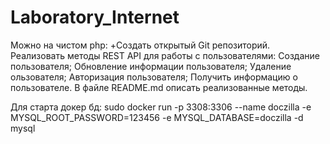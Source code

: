 # Laboratory_Internet
Можно на чистом php:
+Создать открытый Git репозиторий.
Реализовать методы REST API для работы с пользователями:
Создание пользователя;
Обновление информации пользователя;
Удаление ользователя;
Авторизация пользователя;
Получить информацию о пользователе.
В файле README.md описать реализованные методы.


Для старта докер бд:
sudo docker run -p 3308:3306 --name doczilla -e MYSQL_ROOT_PASSWORD=123456 -e MYSQL_DATABASE=doczilla -d mysql
